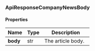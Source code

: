 

[//]: # (CLASS:ApiResponseCompanyNewsBody)

[//]: # (KIND:object)

### ApiResponseCompanyNewsBody

#### Properties

[//]: # (START_DEFINITION)

Name | Type | Description
------------ | ------------- | -------------
**body** | str | The article body. &nbsp;

[//]: # (END_DEFINITION)



